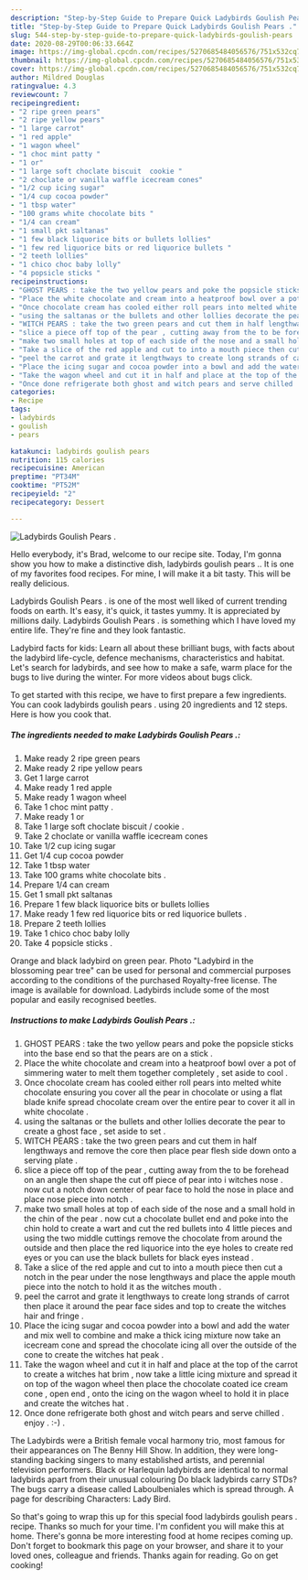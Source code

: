 ```yaml
---
description: "Step-by-Step Guide to Prepare Quick Ladybirds Goulish Pears ."
title: "Step-by-Step Guide to Prepare Quick Ladybirds Goulish Pears ."
slug: 544-step-by-step-guide-to-prepare-quick-ladybirds-goulish-pears
date: 2020-08-29T00:06:33.664Z
image: https://img-global.cpcdn.com/recipes/5270685484056576/751x532cq70/ladybirds-goulish-pears-recipe-main-photo.jpg
thumbnail: https://img-global.cpcdn.com/recipes/5270685484056576/751x532cq70/ladybirds-goulish-pears-recipe-main-photo.jpg
cover: https://img-global.cpcdn.com/recipes/5270685484056576/751x532cq70/ladybirds-goulish-pears-recipe-main-photo.jpg
author: Mildred Douglas
ratingvalue: 4.3
reviewcount: 7
recipeingredient:
- "2 ripe green pears"
- "2 ripe yellow pears"
- "1 large carrot"
- "1 red apple"
- "1 wagon wheel"
- "1 choc mint patty "
- "1 or"
- "1 large soft choclate biscuit  cookie "
- "2 choclate or vanilla waffle icecream cones"
- "1/2 cup icing sugar"
- "1/4 cup cocoa powder"
- "1 tbsp water"
- "100 grams white chocolate bits "
- "1/4 can cream"
- "1 small pkt saltanas"
- "1 few black liquorice bits or bullets lollies"
- "1 few red liquorice bits or red liquorice bullets "
- "2 teeth lollies"
- "1 chico choc baby lolly"
- "4 popsicle sticks "
recipeinstructions:
- "GHOST PEARS : take the two yellow pears and poke the popsicle sticks into the base end so that the pears are on a stick ."
- "Place the white chocolate and cream into a heatproof bowl over a pot of simmering water to melt them together completely , set aside to cool ."
- "Once chocolate cream has cooled either roll pears into melted white chocolate ensuring you cover all the pear in chocolate or using a flat blade knife spread chocolate cream over the entire pear to cover it all in white chocolate ."
- "using the saltanas or the bullets and other lollies decorate the pear to create a ghost face , set aside to set ."
- "WITCH PEARS : take the two green pears and cut them in half lengthways and remove the core then place pear flesh side down onto a serving plate ."
- "slice a piece off top of the pear , cutting away from the to be forehead on an angle then shape the cut off piece of pear into i witches nose . now cut a notch down center of pear face to hold the nose in place and place nose piece into notch ."
- "make two small holes at top of each side of the nose and a small hold in the chin of the pear . now cut a chocolate bullet end and poke into the chin hold to create a wart and cut the red bullets into 4 little pieces and using the two middle cuttings remove the chocolate from around the outside and then place the red liquorice into the eye holes to create red eyes or you can use the black bullets for black eyes instead ."
- "Take a slice of the red apple and cut to into a mouth piece then cut a notch in the pear under the nose lengthways and place the apple mouth piece into the notch to hold it as the witches mouth ."
- "peel the carrot and grate it lengthways to create long strands of carrot then place it around the pear face sides and top to create the witches hair and fringe ."
- "Place the icing sugar and cocoa powder into a bowl and add the water and mix well to combine and make a thick icing mixture now take an icecream cone and spread the chocolate icing all over the outside of the cone to create the witches hat peak ."
- "Take the wagon wheel and cut it in half and place at the top of the carrot to create a witches hat brim , now take a little icing mixture and spread it on top of the wagon wheel then place the chocolate coated ice cream cone , open end , onto the icing on the wagon wheel to hold it in place and create the witches hat ."
- "Once done refrigerate both ghost and witch pears and serve chilled . enjoy . :-) ."
categories:
- Recipe
tags:
- ladybirds
- goulish
- pears

katakunci: ladybirds goulish pears 
nutrition: 115 calories
recipecuisine: American
preptime: "PT34M"
cooktime: "PT52M"
recipeyield: "2"
recipecategory: Dessert

---
```



![Ladybirds Goulish Pears .](https://img-global.cpcdn.com/recipes/5270685484056576/751x532cq70/ladybirds-goulish-pears-recipe-main-photo.jpg)

Hello everybody, it's Brad, welcome to our recipe site. Today, I'm gonna show you how to make a distinctive dish, ladybirds goulish pears .. It is one of my favorites food recipes. For mine, I will make it a bit tasty. This will be really delicious.

Ladybirds Goulish Pears . is one of the most well liked of current trending foods on earth. It's easy, it's quick, it tastes yummy. It is appreciated by millions daily. Ladybirds Goulish Pears . is something which I have loved my entire life. They're fine and they look fantastic.

Ladybird facts for kids: Learn all about these brilliant bugs, with facts about the ladybird life-cycle, defence mechanisms, characteristics and habitat. Let&#39;s search for ladybirds, and see how to make a safe, warm place for the bugs to live during the winter. For more videos about bugs click.


To get started with this recipe, we have to first prepare a few ingredients. You can cook ladybirds goulish pears . using 20 ingredients and 12 steps. Here is how you cook that.

<!--inarticleads1-->

##### The ingredients needed to make Ladybirds Goulish Pears .:

1. Make ready 2 ripe green pears
1. Make ready 2 ripe yellow pears
1. Get 1 large carrot
1. Make ready 1 red apple
1. Make ready 1 wagon wheel
1. Take 1 choc mint patty .
1. Make ready 1 or
1. Take 1 large soft choclate biscuit / cookie .
1. Take 2 choclate or vanilla waffle icecream cones
1. Take 1/2 cup icing sugar
1. Get 1/4 cup cocoa powder
1. Take 1 tbsp water
1. Take 100 grams white chocolate bits .
1. Prepare 1/4 can cream
1. Get 1 small pkt saltanas
1. Prepare 1 few black liquorice bits or bullets lollies
1. Make ready 1 few red liquorice bits or red liquorice bullets .
1. Prepare 2 teeth lollies
1. Take 1 chico choc baby lolly
1. Take 4 popsicle sticks .


Orange and black ladybird on green pear. Photo &#34;Ladybird in the blossoming pear tree&#34; can be used for personal and commercial purposes according to the conditions of the purchased Royalty-free license. The image is available for download. Ladybirds include some of the most popular and easily recognised beetles. 

<!--inarticleads2-->

##### Instructions to make Ladybirds Goulish Pears .:

1. GHOST PEARS : take the two yellow pears and poke the popsicle sticks into the base end so that the pears are on a stick .
1. Place the white chocolate and cream into a heatproof bowl over a pot of simmering water to melt them together completely , set aside to cool .
1. Once chocolate cream has cooled either roll pears into melted white chocolate ensuring you cover all the pear in chocolate or using a flat blade knife spread chocolate cream over the entire pear to cover it all in white chocolate .
1. using the saltanas or the bullets and other lollies decorate the pear to create a ghost face , set aside to set .
1. WITCH PEARS : take the two green pears and cut them in half lengthways and remove the core then place pear flesh side down onto a serving plate .
1. slice a piece off top of the pear , cutting away from the to be forehead on an angle then shape the cut off piece of pear into i witches nose . now cut a notch down center of pear face to hold the nose in place and place nose piece into notch .
1. make two small holes at top of each side of the nose and a small hold in the chin of the pear . now cut a chocolate bullet end and poke into the chin hold to create a wart and cut the red bullets into 4 little pieces and using the two middle cuttings remove the chocolate from around the outside and then place the red liquorice into the eye holes to create red eyes or you can use the black bullets for black eyes instead .
1. Take a slice of the red apple and cut to into a mouth piece then cut a notch in the pear under the nose lengthways and place the apple mouth piece into the notch to hold it as the witches mouth .
1. peel the carrot and grate it lengthways to create long strands of carrot then place it around the pear face sides and top to create the witches hair and fringe .
1. Place the icing sugar and cocoa powder into a bowl and add the water and mix well to combine and make a thick icing mixture now take an icecream cone and spread the chocolate icing all over the outside of the cone to create the witches hat peak .
1. Take the wagon wheel and cut it in half and place at the top of the carrot to create a witches hat brim , now take a little icing mixture and spread it on top of the wagon wheel then place the chocolate coated ice cream cone , open end , onto the icing on the wagon wheel to hold it in place and create the witches hat .
1. Once done refrigerate both ghost and witch pears and serve chilled . enjoy . :-) .


The Ladybirds were a British female vocal harmony trio, most famous for their appearances on The Benny Hill Show. In addition, they were long-standing backing singers to many established artists, and perennial television performers. Black or Harlequin ladybirds are identical to normal ladybirds apart from their unusual colouring Do black ladybirds carry STDs? The bugs carry a disease called Laboulbeniales which is spread through. A page for describing Characters: Lady Bird. 

So that's going to wrap this up for this special food ladybirds goulish pears . recipe. Thanks so much for your time. I'm confident you will make this at home. There's gonna be more interesting food at home recipes coming up. Don't forget to bookmark this page on your browser, and share it to your loved ones, colleague and friends. Thanks again for reading. Go on get cooking!
